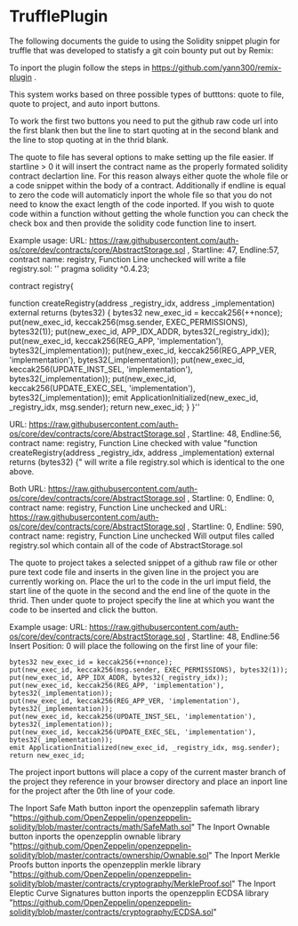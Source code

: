 # TrufflePlugin
The following documents the guide to using the Solidity snippet plugin for truffle that was developed to statisfy a git coin bounty put out by Remix:

To inport the plugin follow the steps in https://github.com/yann300/remix-plugin .

This system works based on three possible types of butttons: quote to file, quote to project, and auto inport buttons.

To work the first two buttons you need to put the github raw code url into the first blank then but the line to start quoting at in the second blank and the line to stop quoting at in the thrid blank.

The quote to file has several options to make setting up the file easier. If startline > 0 it will insert the contract name as the properly formated solidity contract declartion line. For this reason always either quote the whole file or a code snippet within the body of a contract. Additionally if endline is equal to zero the code will automaticly inport the whole file so that you do not need to know the exact length of the code inported. If you wish to quote code within a function without getting the whole function you can check the check box and then provide the solidity code function line to insert.

Example usage: URL: https://raw.githubusercontent.com/auth-os/core/dev/contracts/core/AbstractStorage.sol , Startline: 47, Endline:57, contract name: registry, Function Line unchecked will write a file registry.sol:
''
pragma solidity ^0.4.23;

contract registry{

function createRegistry(address _registry_idx, address _implementation) external returns (bytes32) {
    bytes32 new_exec_id = keccak256(++nonce);
    put(new_exec_id, keccak256(msg.sender, EXEC_PERMISSIONS), bytes32(1));
    put(new_exec_id, APP_IDX_ADDR, bytes32(_registry_idx));
    put(new_exec_id, keccak256(REG_APP, 'implementation'), bytes32(_implementation));
    put(new_exec_id, keccak256(REG_APP_VER, 'implementation'), bytes32(_implementation));
    put(new_exec_id, keccak256(UPDATE_INST_SEL, 'implementation'), bytes32(_implementation));
    put(new_exec_id, keccak256(UPDATE_EXEC_SEL, 'implementation'), bytes32(_implementation));
    emit ApplicationInitialized(new_exec_id, _registry_idx, msg.sender);
    return new_exec_id;
  }
 }''
  
URL: https://raw.githubusercontent.com/auth-os/core/dev/contracts/core/AbstractStorage.sol , Startline: 48, Endline:56, contract name: registry, Function Line checked with value "function createRegistry(address _registry_idx, address _implementation) external returns (bytes32) {" will write a file registry.sol which is identical to the one above.

Both URL: https://raw.githubusercontent.com/auth-os/core/dev/contracts/core/AbstractStorage.sol , Startline: 0, Endline: 0, contract name: registry, Function Line unchecked 
and URL: https://raw.githubusercontent.com/auth-os/core/dev/contracts/core/AbstractStorage.sol , Startline: 0, Endline: 590, contract name: registry, Function Line unchecked
Will output files called registry.sol which contain all of the code of AbstractStorage.sol

The quote to project takes a selected snippet of a github raw file or other pure text code file and inserts in the given line in the project you are currently working on. Place the url to the code in the url imput field, the start line of the quote in the second and the end line of the quote in the thrid. Then under quote to project specify the line at which you want the code to be inserted and click the button.

Example usage: URL: https://raw.githubusercontent.com/auth-os/core/dev/contracts/core/AbstractStorage.sol , Startline: 48, Endline:56 Insert Position: 0 will place the following on the first line of your file:

    bytes32 new_exec_id = keccak256(++nonce);
    put(new_exec_id, keccak256(msg.sender, EXEC_PERMISSIONS), bytes32(1));
    put(new_exec_id, APP_IDX_ADDR, bytes32(_registry_idx));
    put(new_exec_id, keccak256(REG_APP, 'implementation'), bytes32(_implementation));
    put(new_exec_id, keccak256(REG_APP_VER, 'implementation'), bytes32(_implementation));
    put(new_exec_id, keccak256(UPDATE_INST_SEL, 'implementation'), bytes32(_implementation));
    put(new_exec_id, keccak256(UPDATE_EXEC_SEL, 'implementation'), bytes32(_implementation));
    emit ApplicationInitialized(new_exec_id, _registry_idx, msg.sender);
    return new_exec_id;

The project inport buttons will place a copy of the current master branch of the project they reference in your browser directory and place an inport line for the project after the 0th line of your code. 

The Inport Safe Math button inport the openzepplin safemath library "https://github.com/OpenZeppelin/openzeppelin-solidity/blob/master/contracts/math/SafeMath.sol"
The Inport Ownable button inports the openzepplin ownable library "https://github.com/OpenZeppelin/openzeppelin-solidity/blob/master/contracts/ownership/Ownable.sol"
The Inport Merkle Proofs button inports the openzepplin merkle library "https://github.com/OpenZeppelin/openzeppelin-solidity/blob/master/contracts/cryptography/MerkleProof.sol"
The Inport Eleptic Curve Signatures button inports the openzepplin ECDSA library "https://github.com/OpenZeppelin/openzeppelin-solidity/blob/master/contracts/cryptography/ECDSA.sol"
